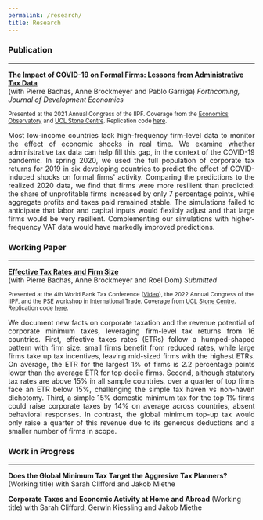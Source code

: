 ```yaml
---
permalink: /research/
title: Research
---
```

<!-- Google tag (gtag.js) -->
<script async src="https://www.googletagmanager.com/gtag/js?id=G-R8Q4WS834Z"></script>
<script>
  window.dataLayer = window.dataLayer || [];
  function gtag(){dataLayer.push(arguments);}
  gtag('js', new Date());

  gtag('config', 'G-R8Q4WS834Z');
</script>

### Publication
---
**[The Impact of COVID-19 on Formal Firms: Lessons from Administrative Tax Data](https://camillesemelet.github.io/files/covid19_firm_impact_evaluation_2024.pdf)**  
(with Pierre Bachas, Anne Brockmeyer and Pablo Garriga) 
_Forthcoming, Journal of Development Economics_
  
<sup>Presented at the 2021 Annual Congress of the IIPF. Coverage from the [Economics Observatory](https://www.economicsobservatory.com/how-does-lockdown-affect-firms-developing-countries) and [UCL Stone Centre](https://www.stone-econ.org/research/the-impact-of-covid-19-on-formal-firms-micro-tax-data-simulations-across-countries). Replication code [here](https://github.com/CamilleSemelet/International-Tax-Data-Lab).<sup>

<p align="justify">Most low-income countries lack high-frequency firm-level data to monitor the effect of economic shocks in real time. We examine whether administrative tax data can help fill this gap, in the context of the COVID-19 pandemic. In spring 2020, we used the full population of corporate tax returns for 2019 in six developing countries to predict the effect of COVID-induced shocks on formal firms' activity. Comparing the predictions to the realized 2020 data, we find that firms were more resilient than predicted: the share of unprofitable firms increased by only 7 percentage points, while aggregate profits and taxes paid remained stable. The simulations failed to anticipate that labor and capital inputs would flexibly adjust and that large firms would be very resilient. Complementing our simulations with higher-frequency VAT data would have markedly improved predictions.</p>

### Working Paper

---
**[Effective Tax Rates and Firm Size](https://camillesemelet.github.io/files/ETR_wp_CEPR.pdf)**  
(with Pierre Bachas, Anne Brockmeyer and Roel Dom) 
_Submitted_

<sup>Presented at the 4th World Bank Tax Conference ([Video](https://worldbank.scene7.com/s7viewers/html5/VideoViewer.html?asset=worldbankprod/tax-conference-camille-semelet-AVS&config=worldbankprod/WB-Standard-Player-1&serverUrl=https://worldbank.scene7.com/is/image/&contenturl=https://worldbank.scene7.com/is/content/&posterimage=worldbankprod/tax-conference-camille-semelet-AVS&videoserverurl=https://worldbank.scene7.com/is/content)), the 2022 Annual Congress of the IIPF, and the PSE workshop in International Trade. Coverage from  [UCL Stone Centre](https://www.stone-econ.org/research/effective-tax-rates-and-firm-size). Replication code [here](https://github.com/CamilleSemelet/International-Tax-Data-Lab).<sup> 

<p align="justify">We document new facts on corporate taxation and the revenue potential of corporate minimum taxes, leveraging firm-level tax returns from 16 countries. First, effective taxes rates (ETRs) follow a humped-shaped pattern with firm size: small firms benefit from reduced rates, while large firms take up tax incentives, leaving mid-sized firms with the highest ETRs. On average, the ETR for the largest 1% of firms is 2.2 percentage points lower than the average ETR for top decile firms. Second, although statutory tax rates are above 15% in all sample countries, over a quarter of top firms face an ETR below 15%, challenging the simple tax haven vs non-haven dichotomy. Third, a simple 15% domestic minimum tax for the top 1% firms could raise corporate taxes by 14% on average across countries, absent behavioral responses. In contrast, the global minimum top-up tax would only raise a quarter of this revenue due to its generous deductions and a smaller number of firms in scope.</p>



### Work in Progress

---
**Does the Global Minimum Tax Target the Aggresive Tax Planners?** (Working title) 
with Sarah Clifford and Jakob Miethe

**Corporate Taxes and Economic Activity at Home and Abroad** (Working title) 
with Sarah Clifford, Gerwin Kiessling and Jakob Miethe
